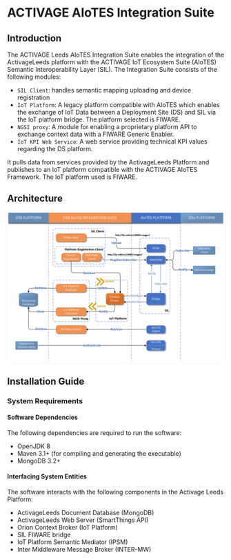 # ACTIVAGE AIoTES Integration Suite  

## Introduction  
The ACTIVAGE Leeds AIoTES Integration Suite enables the integration of the ActivageLeeds platform with the ACTIVAGE IoT Ecosystem Suite (AIoTES) Semantic Interoperability Layer (SIL). The Integration Suite consists of the following modules:

- `SIL Client`: handles semantic mapping uploading and device registration  
- `IoT Platform`: A legacy platform compatible with AIoTES which enables the exchange of IoT Data between a Deployment Site (DS) and SIL via the IoT platform bridge. The platform selected is FIWARE.
- `NGSI proxy`: A module for enabling a proprietary platform API to exchange context data with a FIWARE Generic Enabler.
- `IoT KPI Web Service`: A web service providing technical KPI values regarding the DS platform.  

It pulls data from services provided by the ActivageLeeds Platform and publishes to an IoT platform compatible with the ACTIVAGE AIoTES Framework. The IoT platform used is FIWARE.

## Architecture  

![image info](./docs/images/LEE-AIoTES-integration_architecture.png)  

## Installation Guide

### System Requirements  

#### Software Dependencies  
The following dependencies are required to run the software:   

- OpenJDK 8  
- Maven 3.1+ (for compiling and generating the executable)
- MongoDB 3.2+   

#### Interfacing System Entities  
The software interacts with the following components in the Activage Leeds Platform:

- ActivageLeeds Document Database  (MongoDB)
- ActivageLeeds Web Server  (SmartThings API)
- Orion Context Broker  (IoT Platform)  
- SIL FIWARE bridge  
- IoT Platform Semantic Mediator (IPSM)  
- Inter Middleware Message Broker (INTER-MW)  

